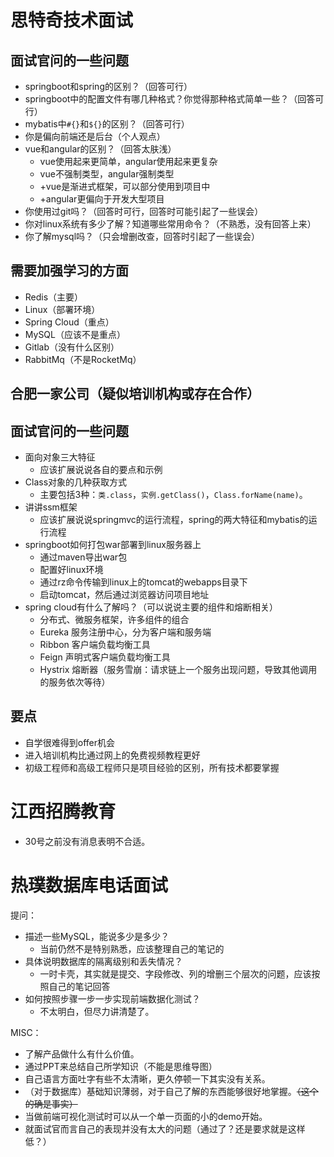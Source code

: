 # 思特奇技术面试

## 面试官问的一些问题

* springboot和spring的区别？（回答可行）
* springboot中的配置文件有哪几种格式？你觉得那种格式简单一些？（回答可行）
* mybatis中`#{}`和`${}`的区别？（回答可行）
* 你是偏向前端还是后台（个人观点）
* vue和angular的区别？（回答太肤浅）
  * vue使用起来更简单，angular使用起来更复杂
  * vue不强制类型，angular强制类型
  * +vue是渐进式框架，可以部分使用到项目中
  * +angular更偏向于开发大型项目
* 你使用过git吗？（回答时可行，回答时可能引起了一些误会）
* 你对linux系统有多少了解？知道哪些常用命令？（不熟悉，没有回答上来）
* 你了解mysql吗？（只会增删改查，回答时引起了一些误会）

## 需要加强学习的方面

* Redis（主要）
* Linux（部署环境）
* Spring Cloud（重点）
* MySQL（应该不是重点）
* Gitlab（没有什么区别）
* RabbitMq（不是RocketMq）

## 合肥一家公司（疑似培训机构或存在合作）

## 面试官问的一些问题

* 面向对象三大特征
  * 应该扩展说说各自的要点和示例
* Class对象的几种获取方式
  * 主要包括3种：`类.class`，`实例.getClass()`，`Class.forName(name)`。
* 讲讲ssm框架
  * 应该扩展说说springmvc的运行流程，spring的两大特征和mybatis的运行流程
* springboot如何打包war部署到linux服务器上
  * 通过maven导出war包
  * 配置好linux环境
  * 通过rz命令传输到linux上的tomcat的webapps目录下
  * 启动tomcat，然后通过浏览器访问项目地址
* spring cloud有什么了解吗？（可以说说主要的组件和熔断相关）
  * 分布式、微服务框架，许多组件的组合
  * Eureka 服务注册中心，分为客户端和服务端
  * Ribbon 客户端负载均衡工具
  * Feign 声明式客户端负载均衡工具
  * Hystrix 熔断器（服务雪崩：请求链上一个服务出现问题，导致其他调用的服务依次等待）

## 要点

* 自学很难得到offer机会
* 进入培训机构比通过网上的免费视频教程更好
* 初级工程师和高级工程师只是项目经验的区别，所有技术都要掌握

# 江西招腾教育

* 30号之前没有消息表明不合适。

# 热璞数据库电话面试

提问：

* 描述一些MySQL，能说多少是多少？
  * 当前仍然不是特别熟悉，应该整理自己的笔记的
* 具体说明数据库的隔离级别和丢失情况？
  * 一时卡壳，其实就是提交、字段修改、列的增删三个层次的问题，应该按照自己的笔记回答
* 如何按照步骤一步一步实现前端数据化测试？
  * 不太明白，但尽力讲清楚了。

MISC：

* 了解产品做什么有什么价值。
* 通过PPT来总结自己所学知识（不能是思维导图）
* 自己语言方面吐字有些不太清晰，更久停顿一下其实没有关系。
* （对于数据库）基础知识薄弱，对于自己了解的东西能够很好地掌握。~~（这个的确是事实）~~
* 当做前端可视化测试时可以从一个单一页面的小的demo开始。
* 就面试官而言自己的表现并没有太大的问题（通过了？还是要求就是这样低？）
